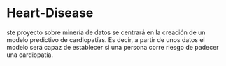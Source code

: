 # Heart-Disease
ste proyecto sobre minería de datos se centrará en la creación de un modelo predictivo de cardiopatías. Es decir, a partir de unos datos el modelo será capaz de establecer si una persona corre riesgo de padecer una cardiopatía.

